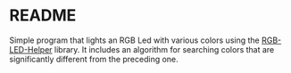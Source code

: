 # README
Simple program that lights an RGB Led with various colors using the [RGB-LED-Helper](https://github.com/edobez/RGB-LED-Helper) library.
It includes an algorithm for searching colors that are significantly different from the preceding one.